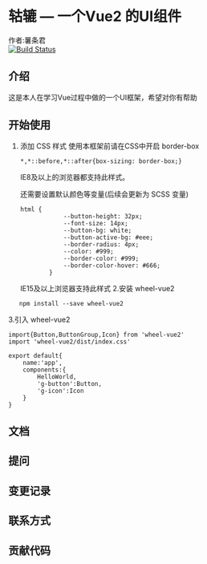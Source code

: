 # 轱辘 — 一个Vue2 的UI组件
  作者:薯条君	
[![Build Status](https://travis-ci.org/wonggamto/wheel-vue2.svg?branch=master)](https://travis-ci.org/wonggamto/wheel-vue2)
## 介绍
这是本人在学习Vue过程中做的一个UI框架，希望对你有帮助
## 开始使用

1. 添加 CSS 样式
    使用本框架前请在CSS中开启 border-box
    ```
    *,*::before,*::after{box-sizing: border-box;}
    ```
    IE8及以上的浏览器都支持此样式。
    
    还需要设置默认颜色等变量(后续会更新为 SCSS 变量)
    ```
    html {
                --button-height: 32px;
                --font-size: 14px;
                --button-bg: white;
                --button-active-bg: #eee;
                --border-radius: 4px;
                --color: #999;
                --border-color: #999;
                --border-color-hover: #666;
            }
    ```
    IE15及以上浏览器支持此样式
 2.安装 wheel-vue2
 ```
    npm install --save wheel-vue2
```
3.引入 wheel-vue2
```
import{Button,ButtonGroup,Icon} from 'wheel-vue2'
import 'wheel-vue2/dist/index.css'

export default{
    name:'app',
    components:{
        HelloWorld,
        'g-button':Button,
        'g-icon':Icon
    }
}
```

## 文档

## 提问

## 变更记录

## 联系方式

## 贡献代码




